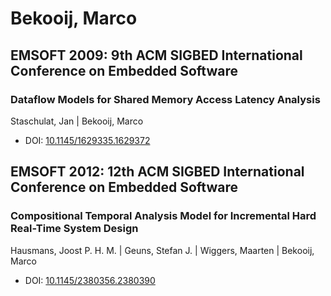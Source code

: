 # Bekooij, Marco

## EMSOFT 2009: 9th ACM SIGBED International Conference on Embedded Software

### Dataflow Models for Shared Memory Access Latency Analysis
Staschulat, Jan | Bekooij, Marco
* DOI: [10.1145/1629335.1629372](https://doi.org/10.1145/1629335.1629372)

## EMSOFT 2012: 12th ACM SIGBED International Conference on Embedded Software

### Compositional Temporal Analysis Model for Incremental Hard Real-Time System Design
Hausmans, Joost P. H. M. | Geuns, Stefan J. | Wiggers, Maarten | Bekooij, Marco
* DOI: [10.1145/2380356.2380390](https://doi.org/10.1145/2380356.2380390)

